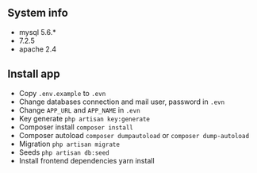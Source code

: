 ## System info

- mysql 5.6.*
- 7.2.5
- apache 2.4

## Install app

- Copy `.env.example` to `.evn`
- Change databases connection and mail user, password in `.evn`
- Change `APP_URL` and `APP_NAME` in `.evn`
- Key generate `php artisan key:generate`
- Composer install `composer install`
- Composer autoload `composer dumpautoload` or `composer dump-autoload`
- Migration `php artisan migrate`
- Seeds `php artisan db:seed`
- Install frontend dependencies yarn install
